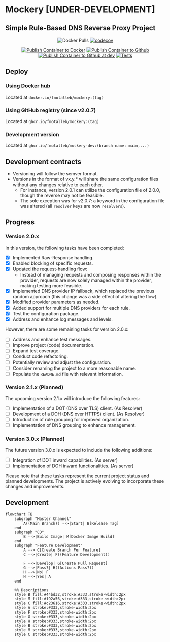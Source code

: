 # Mockery [**UNDER-DEVELOPMENT**]

## Simple Rule-Based DNS Reverse Proxy Project

<div align="center">

![Docker Pulls](https://img.shields.io/docker/pulls/fmotalleb/mockery) [![codecov](https://codecov.io/gh/FMotalleb/mockery/branch/main/graph/badge.svg?token=MPZZYK0LUJ)](https://codecov.io/gh/FMotalleb/mockery)

[![Publish Container to Docker](https://github.com/FMotalleb/mockery/actions/workflows/docker-reg.yml/badge.svg)](https://github.com/FMotalleb/mockery/actions/workflows/docker-reg.yml)
[![Publish Container to Github](https://github.com/FMotalleb/mockery/actions/workflows/github-reg.yml/badge.svg)](https://github.com/FMotalleb/mockery/actions/workflows/github-reg.yml)
[![Publish Container to Github at dev](https://github.com/FMotalleb/mockery/actions/workflows/github-reg-dev.yml/badge.svg)](https://github.com/FMotalleb/mockery/actions/workflows/github-reg-dev.yml)
[![Tests](https://github.com/FMotalleb/mockery/actions/workflows/tests.yml/badge.svg)](https://github.com/FMotalleb/mockery/actions/workflows/tests.yml)

</div>

## Deploy

### Using Docker hub

Located at `docker.io/fmotalleb/mockery:(tag)`

### Using GitHub registry (since v2.0.7)

Located at `ghcr.io/fmotalleb/mockery:(tag)`

### Development version

Located at `ghcr.io/fmotalleb/mockery-dev:(branch name: main,...)`

## Development contracts

* Versioning will follow the semver format.
* Versions in the format of vx.y.* will share the same configuration files without any changes relative to each other.
  * For instance, version 2.0.1 can utilize the configuration file of 2.0.0, though the reverse may not be feasible.
  * The sole exception was for v2.0.7: a keyword in the configuration file was altered (all `resolver` keys are now `resolvers`).

## Progress

### Version 2.0.x

In this version, the following tasks have been completed:

* [X] Implemented Raw-Response handling.
* [X] Enabled blocking of specific requests.
* [X] Updated the request-handling flow:
  * Instead of managing requests and composing responses within the provider, requests are now solely managed within the provider, making testing more feasible.
* [X] Implemented DNS provider IP fallback, which replaced the previous random approach (this change was a side effect of altering the flow).
* [X] Modified provider parameters as needed.
* [X] Added support for multiple DNS providers for each rule.
* [X] Test the configuration package.
* [X] Address and enhance log messages and levels.

However, there are some remaining tasks for version 2.0.x:

* [ ] Address and enhance test messages.
* [ ] Improve project (code) documentation.
* [ ] Expand test coverage.
* [ ] Conduct code refactoring.
* [ ] Potentially review and adjust the configuration.
* [ ] Consider renaming the project to a more reasonable name.
* [ ] Populate the `README.md` file with relevant information.

### Version 2.1.x (Planned)

The upcoming version 2.1.x will introduce the following features:

* [ ] Implementation of a DOT (DNS over TLS) client. (As Resolver)
* [ ] Development of a DOH (DNS over HTTPS) client. (As Resolver)
* [ ] Introduction of rule grouping for improved organization.
* [ ] Implementation of DNS grouping to enhance management.

### Version 3.0.x (Planned)

The future version 3.0.x is expected to include the following additions:

* [ ] Integration of DOT inward capabilities. (As server)
* [ ] Implementation of DOH inward functionalities. (As server)

Please note that these tasks represent the current project status and planned developments. The project is actively evolving to incorporate these changes and improvements.

## Development

```mermaid
flowchart TB
    subgraph "Master Channel"
        A((Main Branch)) -->|Start| B[Release Tag]
    end
    subgraph "CD"
        B -->|Build Image| M[Docker Image Build]
    end
    subgraph "Feature Development"
        A --> C[Create Branch Per Feature]
        C -->|Create| F((Feature Development))

        F -->|Develop| G[Create Pull Request]
        G -->|Pass?| H((Actions Pass?))
        H -->|No| F
        H -->|Yes| A
    end

    %% Descriptions
    style B fill:#44bd32,stroke:#333,stroke-width:2px
    style M fill:#192a56,stroke:#333,stroke-width:2px
    style C fill:#c23616,stroke:#333,stroke-width:2px
    style A stroke:#333,stroke-width:2px
    style F stroke:#333,stroke-width:2px
    style G stroke:#333,stroke-width:2px
    style H stroke:#333,stroke-width:2px
    style B stroke:#333,stroke-width:2px
    style M stroke:#333,stroke-width:2px
    style C stroke:#333,stroke-width:2px
```
